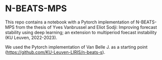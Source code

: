 # N-BEATS-MPS
This repo contains a notebook with a Pytorch implementation of N-BEATS-MPS from the thesis of Yves Vanbrussel and Eliot Sodji: Improving forecast stability using deep learning; an extension to multiperiod foecast instability (KU Leuven, 2022-2023).

We used the Pytorch implementation of Van Belle J. as a starting point (https://github.com/KU-Leuven-LIRIS/n-beats-s).
